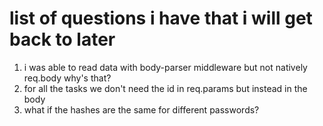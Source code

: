 # list of questions i have that i will get back to later

1. i was able to read data with body-parser middleware but not natively req.body why's that?
2. for all the tasks we don't need the id in req.params but instead in the body
3. what if the hashes are the same for different passwords?
